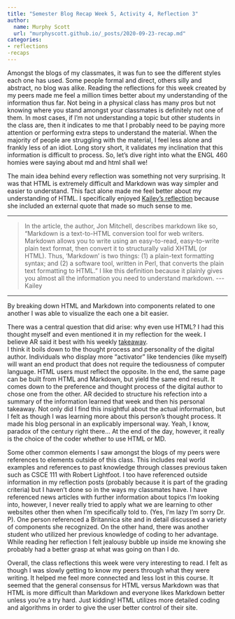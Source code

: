 ```yaml
---
title: "Semester Blog Recap Week 5, Activity 4, Reflection 3"
author:
  name: Murphy Scott
  url: "murphyscott.github.io/_posts/2020-09-23-recap.md"
categories:
- reflections
-recaps
---
```


Amongst the blogs of my classmates, it was fun to see the different styles each one has used. Some people formal and direct, others silly and abstract, no blog was alike. Reading the reflections for this week created by my peers made me feel a million times better about my understanding of the information thus far. Not being in a physical class has many pros but not knowing where you stand amongst your classmates is definitely not one of them. In most cases, if I’m not understanding a topic but other students in the class are, then it indicates to me that I probably need to be paying more attention or performing extra steps to understand the material. When the majority of people are struggling with the material, I feel less alone and frankly less of an idiot. Long story short, it validates my inclination that this information is difficult to process. So, let’s dive right into what the ENGL 460 homies were saying about md and html shall we!
	
The main idea behind every reflection was something not very surprising. It was that HTML is extremely difficult and Markdown was way simpler and easier to understand. This fact alone made me feel better about my understanding of HTML. I specifically enjoyed [Kailey’s reflection](https://kmaclin17.github.io/reflective%20posts/2020/09/18/slug.html) because she included an external quote that made so much sense to me. 

---
>In the article, the author, Jon Mitchell, describes markdown like so, “Markdown is a text-to-HTML conversion tool for web writers. Markdown allows you to write using an 
>easy-to-read, easy-to-write plain text format, then convert it to structurally valid XHTML (or HTML). Thus, ‘Markdown’ is two things: (1) a plain-text formatting syntax; 
>and (2) a software tool, written in Perl, that converts the plain text formatting to HTML.” I like this definition because it plainly gives you almost all the 
>information you need to understand markdown.
>---Kailey 
---

By breaking down HTML and Markdown into components related to one another I was able to visualize the each one a bit easier. 
  
There was a central question that did arise: why even use HTML? I had this thought myself and even mentioned it in my reflection for the week. I believe AR said it best with his weekly [takeaway](https://abdrhkhan.github.io/2020/09/18/WeeklyReflection3.html).  
I think it boils down to the thought process and personality of the digital author. Individuals who display more “activator” like tendencies (like myself) will want an end product that does not require the tediousness of computer language. HTML users must reflect the opposite. In the end, the same page can be built from HTML and Markdown, but yield the same end result. It comes down to the preference and thought process of the digital author to chose one from the other.
AR decided to structure his refection into a summary of the information learned that week and then his personal takeaway. Not only did I find this insightful about the actual information, but I felt as though I was learning more about this person’s thought process. It made his blog personal in an explicably impersonal way. Yeah, I know, paradox of the century right there… At the end of the day, however, it really is the choice of the coder whether to use HTML or MD. 
	
Some other common elements I saw amongst the blogs of my peers were references to elements outside of this class. This includes real world examples and references to past knowledge through classes previous taken such as CSCE 111 with Robert Lightfoot. I too have referenced outside information in my reflection posts (probably because it is part of the grading criteria) but I haven’t done so in the ways my classmates have. I have referenced news articles with further information about topics I’m looking into, however, I never really tried to apply what we are learning to other websites other then when I’m specifically told to. (Yes, I’m lazy I’m sorry Dr. P). One person referenced a Britannica site and in detail discussed a variety of components she recognized. On the other hand, there was another student who utilized her previous knowledge of coding to her advantage. While reading her reflection I felt jealousy bubble up inside me knowing she probably had a better grasp at what was going on than I do. 

Overall, the class reflections this week were very interesting to read. I felt as though I was slowly getting to know my peers through what they were writing. It helped me feel more connected and less lost in this course. It seemed that the general consensus for HTML versus Markdown was that HTML is more difficult than Markdown and everyone likes Markdown better unless you’re a try hard. Just kidding! HTML utilizes more detailed coding and algorithms in order to give the user better control of their site. 
